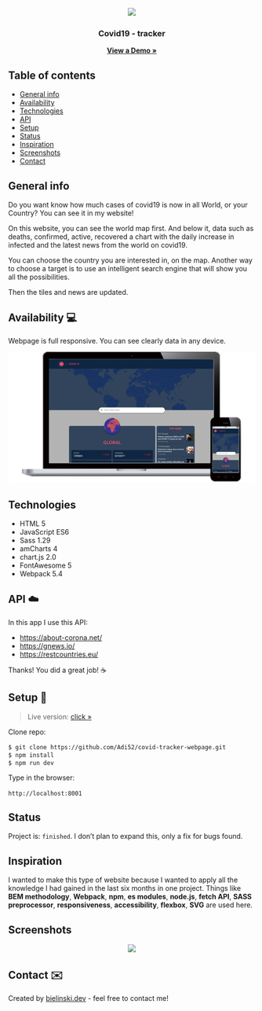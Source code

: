 <p align="center">
  <img src="readme_images/logo.png" width="300">
  <h3 align="center">Covid19 - tracker</h3>
  <p align="center">
    <a href="https://adi52.github.io/covid-tracker-webpage/dist/index.html"><strong>View a Demo »</strong></a>
  </p>
</p>


## Table of contents
* [General info](#general-info)
* [Availability](#availability)
* [Technologies](#technologies)
* [API](#api)
* [Setup](#setup)
* [Status](#status)
* [Inspiration](#inspiration)
* [Screenshots](#screenshots)
* [Contact](#contact)

## General info

Do you want know how much cases of covid19 is now in all World, or your Country? You can see it in my website!

On this website, you can see the world map first. And below it, data such as deaths, confirmed, active, recovered a chart with the daily increase in infected and the latest news from the world on covid19.

You can choose the country you are interested in, on the map. Another way to choose a target is to use an intelligent search engine that will show you all the possibilities.

Then the tiles and news are updated.

## Availability :computer:
Webpage is full responsive. You can see clearly data in any device.

<p align="center">
  <img src="readme_img/responsive-design.png">
</p>

## Technologies 
- HTML 5
- JavaScript ES6
- Sass 1.29
- amCharts 4
- chart.js 2.0
- FontAwesome 5
- Webpack 5.4

## API :cloud:
In this app I use this API:
- https://about-corona.net/
- https://gnews.io/
- https://restcountries.eu/

Thanks! You did a great job! :coffee:

## Setup :dvd:

> Live version: [click »](https://adi52.github.io/covid-tracker-webpage/dist/index.html)

Clone repo: 
```
$ git clone https://github.com/Adi52/covid-tracker-webpage.git 
$ npm install 
$ npm run dev
```
Type in the browser:  

`http://localhost:8001`

## Status
Project is: `finished`. I don’t plan to expand this, only a fix for bugs found.


## Inspiration
I wanted to make this type of website because I wanted to apply all the knowledge I had gained in the last six months in one project. Things like **BEM methodology**, **Webpack**, **npm**, **es modules**, **node.js**, **fetch API**, **SASS preprocessor**, **responsiveness**, **accessibility**, **flexbox**, **SVG** are used here.

## Screenshots

<p align="center">
  <img src="readme_images/ ">
</p>

## Contact :envelope:
Created by [bielinski.dev](https://github.com/adi52) - feel free to contact me!